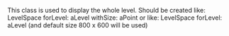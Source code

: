 This class is used to display the whole level. Should be created like: 
LevelSpace forLevel: aLevel withSize: aPoint
or like: LevelSpace forLevel: aLevel (and default size 800 x 600 will be used)

